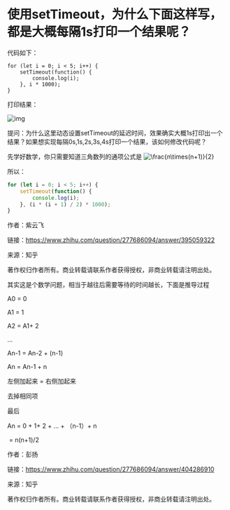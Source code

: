 # 使用setTimeout，为什么下面这样写，都是大概每隔1s打印一个结果呢？

代码如下：



```text
for (let i = 0; i < 5; i++) {
    setTimeout(function() {
        console.log(i);
    }, i * 1000);
}
```

打印结果：

![img](https://pic1.zhimg.com/v2-4f07cdddd9b4e85be3c945ad435dd544_b.jpg)

提问：为什么这里动态设置setTimeout的延迟时间，效果确实大概1s打印出一个结果？如果想实现每隔0s,1s,2s,3s,4s打印一个结果，该如何修改代码呢？





先学好数学，你只需要知道三角数列的通项公式是 ![\frac{n\times(n+1)}{2}](https://www.zhihu.com/equation?tex=%5Cfrac%7Bn%5Ctimes%28n%2B1%29%7D%7B2%7D)

所以：

```js
for (let i = 0; i < 5; i++) {
    setTimeout(function() {
        console.log(i);
    }, (i * (i + 1) / 2) * 1000);
}
```

作者：紫云飞

链接：https://www.zhihu.com/question/277686094/answer/395059322

来源：知乎

著作权归作者所有。商业转载请联系作者获得授权，非商业转载请注明出处。







其实这是个数学问题，相当于越往后需要等待的时间越长，下面是推导过程

A0 = 0

A1 = 1

A2 = A1+ 2

...

An-1 = An-2 + (n-1)

An = An-1 + n



左侧加起来 = 右侧加起来

去掉相同项

最后

An = 0 + 1+ 2 + ... + （n-1）+ n

​     = n(n+1)/2

作者：彭扬

链接：https://www.zhihu.com/question/277686094/answer/404286910

来源：知乎

著作权归作者所有。商业转载请联系作者获得授权，非商业转载请注明出处。